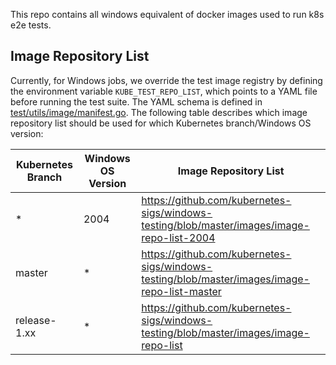 This repo contains all windows equivalent of docker images used to run k8s e2e tests.

## Image Repository List

Currently, for Windows jobs, we override the test image registry by defining the environment variable `KUBE_TEST_REPO_LIST`, which points to a YAML file before running the test suite. The YAML schema is defined in [test/utils/image/manifest.go](https://github.com/kubernetes/kubernetes/blob/b86b78917cbff4bbc09f39fa6cc10d20afa15b1e/test/utils/image/manifest.go#L31-L47). The following table describes which image repository list should be used for which Kubernetes branch/Windows OS version:

| Kubernetes Branch | Windows OS Version | Image Repository List                                                                        |
|-------------------|--------------------|----------------------------------------------------------------------------------------------|
| *                 | 2004               | https://github.com/kubernetes-sigs/windows-testing/blob/master/images/image-repo-list-2004   |
| master            | *                  | https://github.com/kubernetes-sigs/windows-testing/blob/master/images/image-repo-list-master |
| release-1.xx      | *                  | https://github.com/kubernetes-sigs/windows-testing/blob/master/images/image-repo-list        |
